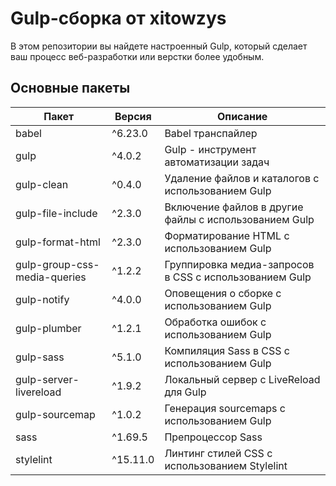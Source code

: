 # Gulp-сборка от xitowzys

В этом репозитории вы найдете настроенный Gulp, который сделает ваш процесс веб-разработки или верстки более удобным.

## Основные пакеты

| Пакет                        | Версия   | Описание                                               |
| ---------------------------- | -------- | ------------------------------------------------------ |
| babel                        | ^6.23.0  | Babel транспайлер                                      |
| gulp                         | ^4.0.2   | Gulp - инструмент автоматизации задач                  |
| gulp-clean                   | ^0.4.0   | Удаление файлов и каталогов с использованием Gulp      |
| gulp-file-include            | ^2.3.0   | Включение файлов в другие файлы с использованием Gulp  |
| gulp-format-html             | ^2.3.0   | Форматирование HTML с использованием Gulp              |
| gulp-group-css-media-queries | ^1.2.2   | Группировка медиа-запросов в CSS с использованием Gulp |
| gulp-notify                  | ^4.0.0   | Оповещения о сборке с использованием Gulp              |
| gulp-plumber                 | ^1.2.1   | Обработка ошибок с использованием Gulp                 |
| gulp-sass                    | ^5.1.0   | Компиляция Sass в CSS с использованием Gulp            |
| gulp-server-livereload       | ^1.9.2   | Локальный сервер с LiveReload для Gulp                 |
| gulp-sourcemap               | ^1.0.2   | Генерация sourcemaps с использованием Gulp             |
| sass                         | ^1.69.5  | Препроцессор Sass                                      |
| stylelint                    | ^15.11.0 | Линтинг стилей CSS с использованием Stylelint          |
